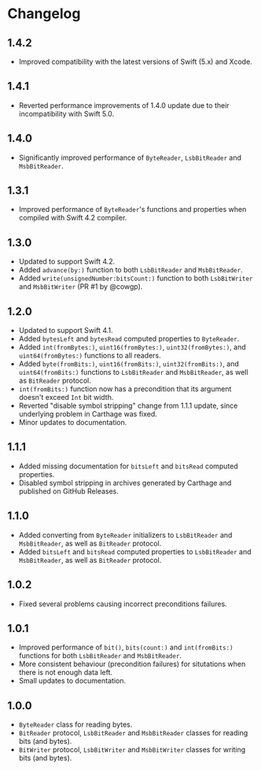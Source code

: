 # Changelog

## 1.4.2

- Improved compatibility with the latest versions of Swift (5.x) and Xcode.

## 1.4.1

- Reverted performance improvements of 1.4.0 update due to their incompatibility with Swift 5.0.

## 1.4.0

- Significantly improved performance of `ByteReader`, `LsbBitReader` and `MsbBitReader`.

## 1.3.1

- Improved performance of `ByteReader`'s functions and properties when compiled with Swift 4.2 compiler.

## 1.3.0

- Updated to support Swift 4.2.
- Added `advance(by:)` function to both `LsbBitReader` and `MsbBitReader`.
- Added `write(unsignedNumber:bitsCount:)` function to both `LsbBitWriter` and `MsbBitWriter` (PR #1 by @cowgp).

## 1.2.0

- Updated to support Swift 4.1.
- Added `bytesLeft` and `bytesRead` computed properties to `ByteReader`.
- Added `int(fromBytes:)`, `uint16(fromBytes:)`, `uint32(fromBytes:)`, and `uint64(fromBytes:)` functions to all readers.
- Added `byte(fromBits:)`, `uint16(fromBits:)`, `uint32(fromBits:)`, and `uint64(fromBits:)` functions to `LsbBitReader`
  and `MsbBitReader`, as well as `BitReader` protocol.
- `int(fromBits:)` function now has a precondition that its argument doesn't exceed `Int` bit width.
- Reverted "disable symbol stripping" change from 1.1.1 update, since underlying problem in Carthage was fixed.
- Minor updates to documentation.

## 1.1.1

- Added missing documentation for `bitsLeft` and `bitsRead` computed properties.
- Disabled symbol stripping in archives generated by Carthage and published on GitHub Releases.

## 1.1.0

- Added converting from `ByteReader` initializers to `LsbBitReader` and `MsbBitReader`, as well as `BitReader` protocol.
- Added `bitsLeft` and `bitsRead` computed properties to `LsbBitReader` and `MsbBitReader`, as well as `BitReader`
  protocol.

## 1.0.2

- Fixed several problems causing incorrect preconditions failures.

## 1.0.1

- Improved performance of `bit()`, `bits(count:)` and `int(fromBits:)` functions for both `LsbBitReader` and `MsbBitReader`.
- More consistent behaviour (precondition failures) for situtations when there is not enough data left.
- Small updates to documentation.

## 1.0.0

- `ByteReader` class for reading bytes.
- `BitReader` protocol, `LsbBitReader` and `MsbBitReader` classes for reading bits (and bytes).
- `BitWriter` protocol, `LsbBitWriter` and `MsbBitWriter` classes for writing bits (and bytes).
